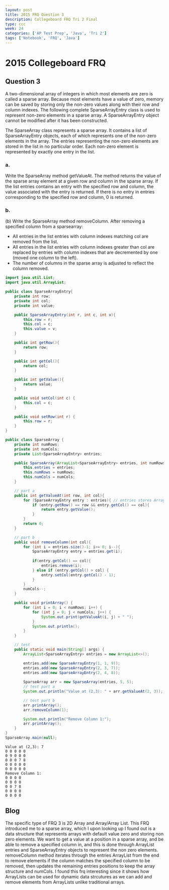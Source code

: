 ```yaml
---
layout: post
title: 2015 FRQ Question 3
description: Collegeboard FRQ Tri 2 Final
type: ccc
week: 24
categories: ['AP Test Prep', 'Java', 'Tri 2']
tags: ['Notebook', 'FRQ', 'Java']
---
```


# 2015 Collegeboard FRQ
## Question 3
A two-dimensional array of integers in which most elements are zero is called a sparse array. Because most elements have a value of zero, memory can be saved by storing only the non-zero values along with their row and column indexes. The following complete SparseArrayEntry class is used to represent non-zero elements in a sparse array. A SparseArrayEntry object cannot be modified after it has been constructed.

The SparseArray class represents a sparse array. It contains a list of SparseArrayEntry objects, each of which represents one of the non-zero elements in the array. The entries representing the non-zero elements are stored in the list in no particular order. Each non-zero element is represented by exactly one entry in the list.

### a.
Write the SparseArray method getValueAt. The method returns the value of the sparse array element at a given row and column in the sparse array. If the list entries contains an entry with the specified row and column, the value associated with the entry is returned. If there is no entry in entries corresponding to the specified row and column, 0 is returned.

### b.
(b) Write the SparseArray method removeColumn. After removing a specified column from a sparsearray:
- All entries in the list entries with column indexes matching col are removed from the list.
- All entries in the list entries with column indexes greater than col are replaced by entries with column indexes that are decremented by one (moved one column to the left).
- The number of columns in the sparse array is adjusted to reflect the column removed.


```java
import java.util.List;
import java.util.ArrayList;

public class SparseArrayEntry{
    private int row;
    private int col;
    private int value;

    public SparseArrayEntry(int r, int c, int v){
        this.row = r;
        this.col = c;
        this.value = v;
    }

    public int getRow(){
        return row;
    }

    public int getCol(){
        return col;
    }

    public int getValue(){
        return value;
    }

    public void setCol(int c) {
        this.col = c;
    }

    public void setRow(int r) { 
        this.row = r;
    }
}

public class SparseArray {
    private int numRows;
    private int numCols;
    private List<SparseArrayEntry> entries;

    public SparseArray(ArrayList<SparseArrayEntry> entries, int numRows, int numCols) {
        this.entries = entries;
        this.numRows = numRows;
        this.numCols = numCols;
    }

    // part a
    public int getValueAt(int row, int col){
        for (SparseArrayEntry entry : entries){ // entries stores ArrayList not 2D array!!
            if (entry.getRow() == row && entry.getCol() == col){
                return entry.getValue();
            }
        }
        return 0;
    }

    // part b
    public void removeColumn(int col){
        for (int i = entries.size()-1; i>= 0; i--){
            SparseArrayEntry entry = entries.get(i);
            
            if(entry.getCol() == col){
                entries.remove(i);
            } else if (entry.getCol() > col) {
                entry.setCol(entry.getCol() - 1);
            }
        }
        numCols--;
    }

    public void printArray() {
        for (int i = 0; i < numRows; i++) {
            for (int j = 0; j < numCols; j++) {
                System.out.print(getValueAt(i, j) + " ");
            }
            System.out.println();
        }
    }

    // test
    public static void main(String[] args) {
        ArrayList<SparseArrayEntry> entries = new ArrayList<>();

        entries.add(new SparseArrayEntry(1, 1, 9));
        entries.add(new SparseArrayEntry(2, 3, 7));
        entries.add(new SparseArrayEntry(2, 4, 8));
        
        SparseArray arr = new SparseArray(entries, 5, 5);
        // test part a
        System.out.println("Value at (2,3): " + arr.getValueAt(2, 3));

        // test part b
        arr.printArray();
        arr.removeColumn(1);

        System.out.println("Remove Column 1:");
        arr.printArray();
    }
}
SparseArray.main(null);
```

    Value at (2,3): 7
    0 0 0 0 0 
    0 9 0 0 0 
    0 0 0 7 8 
    0 0 0 0 0 
    0 0 0 0 0 
    Remove Column 1:
    0 0 0 0 
    0 0 0 0 
    0 0 7 8 
    0 0 0 0 
    0 0 0 0 


## Blog
The specific type of FRQ 3 is 2D Array and Array/Array List. This FRQ introduced me to a sparse array, which I upon looking up I found out is a data structure that represents arrays with default value zero and storing non zero elements. We want to get a value at a position in a sparse array, and be able to remove a specified column in, and this is done through ArrayList entries and SparseArrayEntry objects to represent the non zero elements. removeColumn method iterates through the entries ArrayList from the end to remove elements if the column matches the specified column to be removed, then updates the remaining entries positions to keep the array structure and numCols. I found this frq interesting since it shows how ArrayLists can be used for dynamic data strcutures as we can add and remove elements from ArrayLists unlike traditional arrays. 
